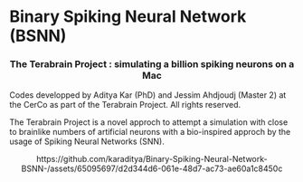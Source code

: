 # Binary Spiking Neural Network (BSNN)

<h3 align="center">The Terabrain Project : simulating a billion spiking neurons on a Mac</h3>

Codes developped by Aditya Kar (PhD) and Jessim Ahdjoudj (Master 2) at the CerCo as part of the Terabrain Project. All rights reserved. 

The Terabrain Project is a novel approch to attempt a simulation with close to brainlike numbers of artificial neurons with a bio-inspired approch by the usage of Spiking Neural Networks (SNN).


<p align="center">
https://github.com/karaditya/Binary-Spiking-Neural-Network-BSNN-/assets/65095697/d2d344d6-061e-48d7-ac73-ae60a1c8450c
</p>


